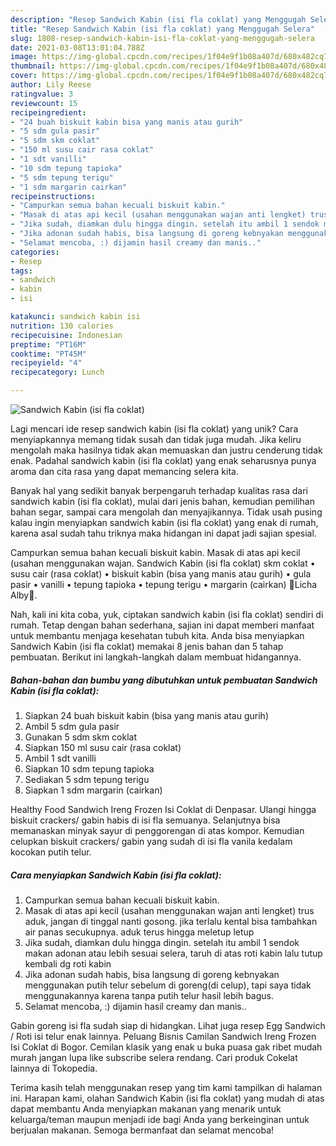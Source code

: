 ```yaml
---
description: "Resep Sandwich Kabin (isi fla coklat) yang Menggugah Selera"
title: "Resep Sandwich Kabin (isi fla coklat) yang Menggugah Selera"
slug: 1808-resep-sandwich-kabin-isi-fla-coklat-yang-menggugah-selera
date: 2021-03-08T13:01:04.788Z
image: https://img-global.cpcdn.com/recipes/1f04e9f1b08a407d/680x482cq70/sandwich-kabin-isi-fla-coklat-foto-resep-utama.jpg
thumbnail: https://img-global.cpcdn.com/recipes/1f04e9f1b08a407d/680x482cq70/sandwich-kabin-isi-fla-coklat-foto-resep-utama.jpg
cover: https://img-global.cpcdn.com/recipes/1f04e9f1b08a407d/680x482cq70/sandwich-kabin-isi-fla-coklat-foto-resep-utama.jpg
author: Lily Reese
ratingvalue: 3
reviewcount: 15
recipeingredient:
- "24 buah biskuit kabin bisa yang manis atau gurih"
- "5 sdm gula pasir"
- "5 sdm skm coklat"
- "150 ml susu cair rasa coklat"
- "1 sdt vanilli"
- "10 sdm tepung tapioka"
- "5 sdm tepung terigu"
- "1 sdm margarin cairkan"
recipeinstructions:
- "Campurkan semua bahan kecuali biskuit kabin."
- "Masak di atas api kecil (usahan menggunakan wajan anti lengket) trus aduk, jangan di tinggal nanti gosong. jika terlalu kental bisa tambahkan air panas secukupnya. aduk terus hingga meletup letup"
- "Jika sudah, diamkan dulu hingga dingin. setelah itu ambil 1 sendok makan adonan atau lebih sesuai selera, taruh di atas roti kabin lalu tutup kembali dg roti kabin"
- "Jika adonan sudah habis, bisa langsung di goreng kebnyakan menggunakan putih telur sebelum di goreng(di celup), tapi saya tidak menggunakannya karena tanpa putih telur hasil lebih bagus."
- "Selamat mencoba, :) dijamin hasil creamy dan manis.."
categories:
- Resep
tags:
- sandwich
- kabin
- isi

katakunci: sandwich kabin isi 
nutrition: 130 calories
recipecuisine: Indonesian
preptime: "PT16M"
cooktime: "PT45M"
recipeyield: "4"
recipecategory: Lunch

---
```



![Sandwich Kabin (isi fla coklat)](https://img-global.cpcdn.com/recipes/1f04e9f1b08a407d/680x482cq70/sandwich-kabin-isi-fla-coklat-foto-resep-utama.jpg)

Lagi mencari ide resep sandwich kabin (isi fla coklat) yang unik? Cara menyiapkannya memang tidak susah dan tidak juga mudah. Jika keliru mengolah maka hasilnya tidak akan memuaskan dan justru cenderung tidak enak. Padahal sandwich kabin (isi fla coklat) yang enak seharusnya punya aroma dan cita rasa yang dapat memancing selera kita.

Banyak hal yang sedikit banyak berpengaruh terhadap kualitas rasa dari sandwich kabin (isi fla coklat), mulai dari jenis bahan, kemudian pemilihan bahan segar, sampai cara mengolah dan menyajikannya. Tidak usah pusing kalau ingin menyiapkan sandwich kabin (isi fla coklat) yang enak di rumah, karena asal sudah tahu triknya maka hidangan ini dapat jadi sajian spesial.

Campurkan semua bahan kecuali biskuit kabin. Masak di atas api kecil (usahan menggunakan wajan. Sandwich Kabin (isi fla coklat) skm coklat • susu cair (rasa coklat) • biskuit kabin (bisa yang manis atau gurih) • gula pasir • vanilli • tepung tapioka • tepung terigu • margarin (cairkan) 🌻Licha Alby🌷.


Nah, kali ini kita coba, yuk, ciptakan sandwich kabin (isi fla coklat) sendiri di rumah. Tetap dengan bahan sederhana, sajian ini dapat memberi manfaat untuk membantu menjaga kesehatan tubuh kita. Anda bisa menyiapkan Sandwich Kabin (isi fla coklat) memakai 8 jenis bahan dan 5 tahap pembuatan. Berikut ini langkah-langkah dalam membuat hidangannya.

<!--inarticleads1-->

##### Bahan-bahan dan bumbu yang dibutuhkan untuk pembuatan Sandwich Kabin (isi fla coklat):

1. Siapkan 24 buah biskuit kabin (bisa yang manis atau gurih)
1. Ambil 5 sdm gula pasir
1. Gunakan 5 sdm skm coklat
1. Siapkan 150 ml susu cair (rasa coklat)
1. Ambil 1 sdt vanilli
1. Siapkan 10 sdm tepung tapioka
1. Sediakan 5 sdm tepung terigu
1. Siapkan 1 sdm margarin (cairkan)


Healthy Food Sandwich Ireng Frozen Isi Coklat di Denpasar. Ulangi hingga biskuit crackers/ gabin habis di isi fla semuanya. Selanjutnya bisa memanaskan minyak sayur di penggorengan di atas kompor. Kemudian celupkan biskuit crackers/ gabin yang sudah di isi fla vanila kedalam kocokan putih telur. 

<!--inarticleads2-->

##### Cara menyiapkan Sandwich Kabin (isi fla coklat):

1. Campurkan semua bahan kecuali biskuit kabin.
1. Masak di atas api kecil (usahan menggunakan wajan anti lengket) trus aduk, jangan di tinggal nanti gosong. jika terlalu kental bisa tambahkan air panas secukupnya. aduk terus hingga meletup letup
1. Jika sudah, diamkan dulu hingga dingin. setelah itu ambil 1 sendok makan adonan atau lebih sesuai selera, taruh di atas roti kabin lalu tutup kembali dg roti kabin
1. Jika adonan sudah habis, bisa langsung di goreng kebnyakan menggunakan putih telur sebelum di goreng(di celup), tapi saya tidak menggunakannya karena tanpa putih telur hasil lebih bagus.
1. Selamat mencoba, :) dijamin hasil creamy dan manis..


Gabin goreng isi fla sudah siap di hidangkan. Lihat juga resep Egg Sandwich / Roti isi telur enak lainnya. Peluang Bisnis Camilan Sandwich Ireng Frozen Isi Coklat di Bogor. Cemilan klasik yang enak u buka puasa gak ribet mudah murah jangan lupa like subscribe selera rendang. Cari produk Cokelat lainnya di Tokopedia. 

Terima kasih telah menggunakan resep yang tim kami tampilkan di halaman ini. Harapan kami, olahan Sandwich Kabin (isi fla coklat) yang mudah di atas dapat membantu Anda menyiapkan makanan yang menarik untuk keluarga/teman maupun menjadi ide bagi Anda yang berkeinginan untuk berjualan makanan. Semoga bermanfaat dan selamat mencoba!
